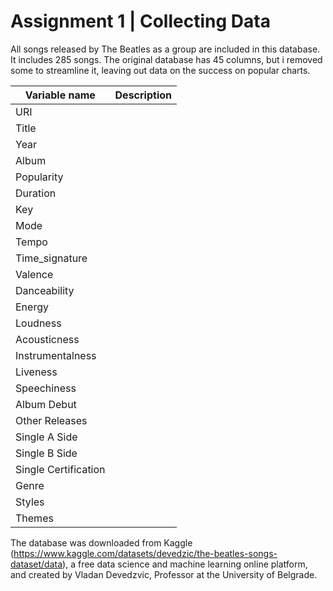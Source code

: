 # Assignment 1 | Collecting Data 

All songs released by The Beatles as a group are included in 
this database. It includes 285 songs.
The original database has 45 columns, but i removed some to streamline it,
leaving out data on the success on popular charts. 


| Variable name | Description |                       
| -------------------- | ----------------------------------------- |
| URI                  |
| Title                |
| Year                 |
| Album                |
| Popularity           |
| Duration             |
| Key                  |
| Mode                 |
| Tempo                |
| Time_signature       |
| Valence              |
| Danceability         |
| Energy               |
| Loudness             |
| Acousticness         |
| Instrumentalness     |
| Liveness             |
| Speechiness          |
| Album Debut          |
| Other Releases       |
| Single A Side        |
| Single B Side        |
| Single Certification |
| Genre                |
| Styles               |
| Themes               |










The database was downloaded from Kaggle (https://www.kaggle.com/datasets/devedzic/the-beatles-songs-dataset/data), a free data science 
and machine learning online platform, and created by Vladan Devedzvic, Professor at the University of Belgrade. 



